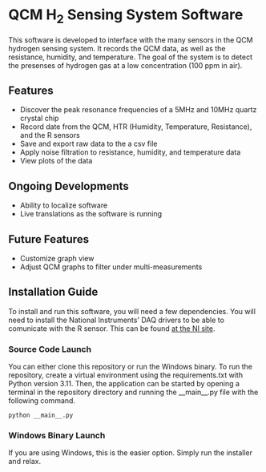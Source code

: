 # QCM H<sub>2</sub> Sensing System Software
This software is developed to interface with the many sensors in the QCM hydrogen sensing system. It records the QCM data, as well as the resistance, humidity, and temperature. The goal of the system is to detect the presenses of hydrogen gas at a low concentration (100 ppm in air).

## Features
- Discover the peak resonance frequencies of a 5MHz and 10MHz quartz crystal chip
- Record date from the QCM, HTR (Humidity, Temperature, Resistance), and the R sensors
- Save and export raw data to the a csv file
- Apply noise filtration to resistance, humidity, and temperature data
- View plots of the data

## Ongoing Developments
- Ability to localize software
- Live translations as the software is running

## Future Features
- Customize graph view
- Adjust QCM graphs to filter under multi-measurements

## Installation Guide
To install and run this software, you will need a few dependencies. You will need to install the National Instruments' DAQ drivers to be able to comunicate with the R sensor. This can be found <a href=https://www.ni.com/en/support/downloads/drivers/download.ni-daq-mx.html>at the NI site</a>.

### Source Code Launch
You can either clone this repository or run the Windows binary. To run the repository, create a virtual environment using the requirements.txt with Python version 3.11. Then, the application can be started by opening a terminal in the repository directory and running the \_\_main\_\_.py file with the following command.

`python __main__.py`

### Windows Binary Launch
If you are using Windows, this is the easier option. Simply run the installer and relax.